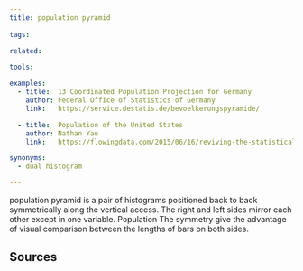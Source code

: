 ```yaml
---
title: population pyramid
  
tags:

related:

tools:

examples:
  - title:  13 Coordinated Population Projection for Germany
    author: Federal Office of Statistics of Germany
    link:   https://service.destatis.de/bevoelkerungspyramide/

  - title:  Population of the United States
    author: Nathan Yau
    link:   https://flowingdata.com/2015/06/16/reviving-the-statistical-atlas-of-the-united-states-with-new-data/#jp-carousel-41583

synonyms:
  - dual histogram

---
```


population pyramid is a pair of histograms positioned back to back symmetrically along the vertical access. The right and left sides mirror each other except in one variable. Population  The symmetry give the advantage of visual comparison between the lengths of bars on both sides.

<!--more-->



## Sources
[^wilkinson]: Wilkinson, L., 2005. [The Grammar of Graphics]((https://marcell.memoryoftheworld.org/Leland%20Wilkinson/The%20Grammar%20of%20Graphics%20(2658)/The%20Grammar%20of%20Graphics%20-%20Leland%20Wilkinson.pdf)), Second Edition. Springer. pp.340-341 
